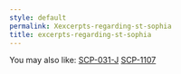 ```yaml
---
style: default
permalink: Xexcerpts-regarding-st-sophia
title: excerpts-regarding-st-sophia
---
```

You may also like:
[SCP-031-J](http://scp-wiki.net/scp-031-j)
[SCP-1107](http://scp-wiki.net/scp-1107)
